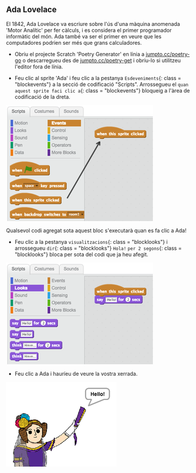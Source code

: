 ## Ada Lovelace

El 1842, Ada Lovelace va escriure sobre l'ús d'una màquina anomenada 'Motor Analític' per fer càlculs, i es considera el primer programador informàtic del món. Ada també va ser el primer en veure que les computadores podrien ser més que grans calculadores.

+ Obriu el projecte Scratch 'Poetry Generator' en línia a <a href="http://jumpto.cc/poetry-go" target="_blank">jumpto.cc/poetry-go</a> o descarregueu des de <a href="http://jumpto.cc/poetry-get" target="_blank">jumpto.cc/poetry-get</a> i obriu-lo si utilitzeu l'editor fora de línia.

+ Feu clic al sprite 'Ada' i feu clic a la pestanya `Esdeveniments`{: class = "blockevents"} a la secció de codificació "Scripts". Arrossegueu el `quan aquest sprite faci clic a`{: class = "blockevents"} bloqueig a l'àrea de codificació de la dreta.

![captura de pantalla](images/poetry-click.png)

Qualsevol codi agregat sota aquest bloc s'executarà quan es fa clic a Ada!

+ Feu clic a la pestanya `visualitzacions`{: class = "blocklooks"} i arrossegueu `dir`{: class = "blocklooks"} `Hola!` `per 2 segons`{: class = "blocklooks"} bloca per sota del codi que ja heu afegit.

![captura de pantalla](images/poetry-say.png)

+ Feu clic a Ada i hauríeu de veure la vostra xerrada.

![captura de pantalla](images/poetry-say-test.png)